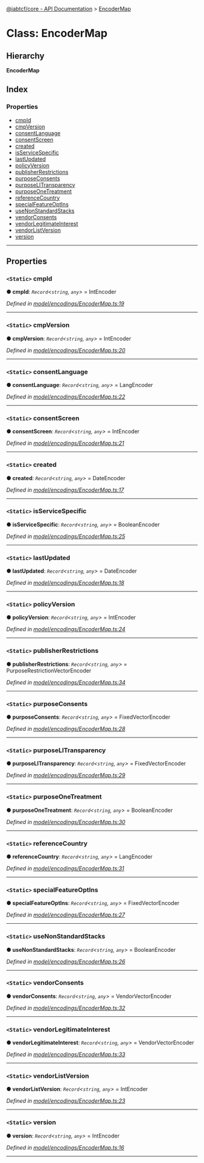 [@iabtcf/core - API Documentation](../README.md) > [EncoderMap](../classes/encodermap.md)

# Class: EncoderMap

## Hierarchy

**EncoderMap**

## Index

### Properties

* [cmpId](encodermap.md#cmpid)
* [cmpVersion](encodermap.md#cmpversion)
* [consentLanguage](encodermap.md#consentlanguage)
* [consentScreen](encodermap.md#consentscreen)
* [created](encodermap.md#created)
* [isServiceSpecific](encodermap.md#isservicespecific)
* [lastUpdated](encodermap.md#lastupdated)
* [policyVersion](encodermap.md#policyversion)
* [publisherRestrictions](encodermap.md#publisherrestrictions)
* [purposeConsents](encodermap.md#purposeconsents)
* [purposeLITransparency](encodermap.md#purposelitransparency)
* [purposeOneTreatment](encodermap.md#purposeonetreatment)
* [referenceCountry](encodermap.md#referencecountry)
* [specialFeatureOptIns](encodermap.md#specialfeatureoptins)
* [useNonStandardStacks](encodermap.md#usenonstandardstacks)
* [vendorConsents](encodermap.md#vendorconsents)
* [vendorLegitimateInterest](encodermap.md#vendorlegitimateinterest)
* [vendorListVersion](encodermap.md#vendorlistversion)
* [version](encodermap.md#version)

---

## Properties

<a id="cmpid"></a>

### `<Static>` cmpId

**● cmpId**: *`Record`<`string`, `any`>* =  IntEncoder

*Defined in [model/encodings/EncoderMap.ts:19](https://github.com/chrispaterson/iabtcf-es/blob/fa69024/modules/core/src/model/encodings/EncoderMap.ts#L19)*

___
<a id="cmpversion"></a>

### `<Static>` cmpVersion

**● cmpVersion**: *`Record`<`string`, `any`>* =  IntEncoder

*Defined in [model/encodings/EncoderMap.ts:20](https://github.com/chrispaterson/iabtcf-es/blob/fa69024/modules/core/src/model/encodings/EncoderMap.ts#L20)*

___
<a id="consentlanguage"></a>

### `<Static>` consentLanguage

**● consentLanguage**: *`Record`<`string`, `any`>* =  LangEncoder

*Defined in [model/encodings/EncoderMap.ts:22](https://github.com/chrispaterson/iabtcf-es/blob/fa69024/modules/core/src/model/encodings/EncoderMap.ts#L22)*

___
<a id="consentscreen"></a>

### `<Static>` consentScreen

**● consentScreen**: *`Record`<`string`, `any`>* =  IntEncoder

*Defined in [model/encodings/EncoderMap.ts:21](https://github.com/chrispaterson/iabtcf-es/blob/fa69024/modules/core/src/model/encodings/EncoderMap.ts#L21)*

___
<a id="created"></a>

### `<Static>` created

**● created**: *`Record`<`string`, `any`>* =  DateEncoder

*Defined in [model/encodings/EncoderMap.ts:17](https://github.com/chrispaterson/iabtcf-es/blob/fa69024/modules/core/src/model/encodings/EncoderMap.ts#L17)*

___
<a id="isservicespecific"></a>

### `<Static>` isServiceSpecific

**● isServiceSpecific**: *`Record`<`string`, `any`>* =  BooleanEncoder

*Defined in [model/encodings/EncoderMap.ts:25](https://github.com/chrispaterson/iabtcf-es/blob/fa69024/modules/core/src/model/encodings/EncoderMap.ts#L25)*

___
<a id="lastupdated"></a>

### `<Static>` lastUpdated

**● lastUpdated**: *`Record`<`string`, `any`>* =  DateEncoder

*Defined in [model/encodings/EncoderMap.ts:18](https://github.com/chrispaterson/iabtcf-es/blob/fa69024/modules/core/src/model/encodings/EncoderMap.ts#L18)*

___
<a id="policyversion"></a>

### `<Static>` policyVersion

**● policyVersion**: *`Record`<`string`, `any`>* =  IntEncoder

*Defined in [model/encodings/EncoderMap.ts:24](https://github.com/chrispaterson/iabtcf-es/blob/fa69024/modules/core/src/model/encodings/EncoderMap.ts#L24)*

___
<a id="publisherrestrictions"></a>

### `<Static>` publisherRestrictions

**● publisherRestrictions**: *`Record`<`string`, `any`>* =  PurposeRestrictionVectorEncoder

*Defined in [model/encodings/EncoderMap.ts:34](https://github.com/chrispaterson/iabtcf-es/blob/fa69024/modules/core/src/model/encodings/EncoderMap.ts#L34)*

___
<a id="purposeconsents"></a>

### `<Static>` purposeConsents

**● purposeConsents**: *`Record`<`string`, `any`>* =  FixedVectorEncoder

*Defined in [model/encodings/EncoderMap.ts:28](https://github.com/chrispaterson/iabtcf-es/blob/fa69024/modules/core/src/model/encodings/EncoderMap.ts#L28)*

___
<a id="purposelitransparency"></a>

### `<Static>` purposeLITransparency

**● purposeLITransparency**: *`Record`<`string`, `any`>* =  FixedVectorEncoder

*Defined in [model/encodings/EncoderMap.ts:29](https://github.com/chrispaterson/iabtcf-es/blob/fa69024/modules/core/src/model/encodings/EncoderMap.ts#L29)*

___
<a id="purposeonetreatment"></a>

### `<Static>` purposeOneTreatment

**● purposeOneTreatment**: *`Record`<`string`, `any`>* =  BooleanEncoder

*Defined in [model/encodings/EncoderMap.ts:30](https://github.com/chrispaterson/iabtcf-es/blob/fa69024/modules/core/src/model/encodings/EncoderMap.ts#L30)*

___
<a id="referencecountry"></a>

### `<Static>` referenceCountry

**● referenceCountry**: *`Record`<`string`, `any`>* =  LangEncoder

*Defined in [model/encodings/EncoderMap.ts:31](https://github.com/chrispaterson/iabtcf-es/blob/fa69024/modules/core/src/model/encodings/EncoderMap.ts#L31)*

___
<a id="specialfeatureoptins"></a>

### `<Static>` specialFeatureOptIns

**● specialFeatureOptIns**: *`Record`<`string`, `any`>* =  FixedVectorEncoder

*Defined in [model/encodings/EncoderMap.ts:27](https://github.com/chrispaterson/iabtcf-es/blob/fa69024/modules/core/src/model/encodings/EncoderMap.ts#L27)*

___
<a id="usenonstandardstacks"></a>

### `<Static>` useNonStandardStacks

**● useNonStandardStacks**: *`Record`<`string`, `any`>* =  BooleanEncoder

*Defined in [model/encodings/EncoderMap.ts:26](https://github.com/chrispaterson/iabtcf-es/blob/fa69024/modules/core/src/model/encodings/EncoderMap.ts#L26)*

___
<a id="vendorconsents"></a>

### `<Static>` vendorConsents

**● vendorConsents**: *`Record`<`string`, `any`>* =  VendorVectorEncoder

*Defined in [model/encodings/EncoderMap.ts:32](https://github.com/chrispaterson/iabtcf-es/blob/fa69024/modules/core/src/model/encodings/EncoderMap.ts#L32)*

___
<a id="vendorlegitimateinterest"></a>

### `<Static>` vendorLegitimateInterest

**● vendorLegitimateInterest**: *`Record`<`string`, `any`>* =  VendorVectorEncoder

*Defined in [model/encodings/EncoderMap.ts:33](https://github.com/chrispaterson/iabtcf-es/blob/fa69024/modules/core/src/model/encodings/EncoderMap.ts#L33)*

___
<a id="vendorlistversion"></a>

### `<Static>` vendorListVersion

**● vendorListVersion**: *`Record`<`string`, `any`>* =  IntEncoder

*Defined in [model/encodings/EncoderMap.ts:23](https://github.com/chrispaterson/iabtcf-es/blob/fa69024/modules/core/src/model/encodings/EncoderMap.ts#L23)*

___
<a id="version"></a>

### `<Static>` version

**● version**: *`Record`<`string`, `any`>* =  IntEncoder

*Defined in [model/encodings/EncoderMap.ts:16](https://github.com/chrispaterson/iabtcf-es/blob/fa69024/modules/core/src/model/encodings/EncoderMap.ts#L16)*

___

